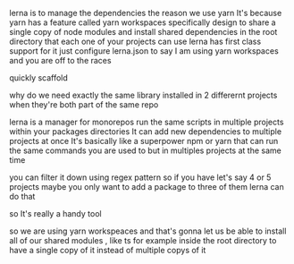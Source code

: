 lerna is to manage the dependencies
the reason we use yarn It's because yarn has a feature called yarn workspaces
specifically design to share a single copy of node modules
and install shared dependencies in the root directory that each
one of your projects can use
lerna has first class support for it
just configure lerna.json to say 
I am using yarn workspaces
and you are off to the races

quickly scaffold

why do we need exactly the same library installed in 2 differernt projects when they're both part of the same repo

lerna is a manager for monorepos
run the same scripts in multiple projects within your packages directories
It can add new dependencies to multiple projects at once
It's basically like a superpower npm or yarn that can 
run the same commands you are used to
but in multiples projects at the same time

you can filter it down using regex pattern so if you have let's
say 4 or 5 projects maybe you only want to add a package to three of 
them lerna can do that

so It's really a handy tool

so we are using yarn workspeaces and that's gonna let us be able to install
all of our shared modules , like ts for example inside the root directory to
have a single copy of it 
instead of multiple copys of it



